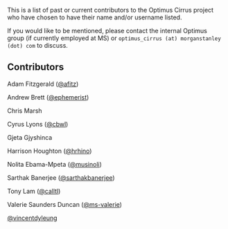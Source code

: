 
This is a list of past or current contributors to the Optimus Cirrus project who have chosen to have their name and/or username listed. 

If you would like to be mentioned, please contact the internal Optimus group (if currently employed at MS) or `optimus_cirrus (at) morganstanley (dot) com` to discuss. 

## Contributors
Adam Fitzgerald ([@afitz](http://github.com/afitz))

Andrew Brett ([@ephemerist](http://github.com/ephemerist))

Chris Marsh

Cyrus Lyons ([@cbwl](http://github.com/cbwl))

Gjeta Gjyshinca

Harrison Houghton ([@hrhino](http://github.com/hrhino))

Nolita Ebama-Mpeta ([@musinoli](http://github.com/musinoli))

Sarthak Banerjee ([@sarthakbanerjee](http://github.com/sarthakbanerjee))

Tony Lam ([@calltl](http://github.com/calltl))

Valerie Saunders Duncan ([@ms-valerie](http://github.com/ms-valerie))

[@vincentdyleung](http://github.com/vincentdyleung)
